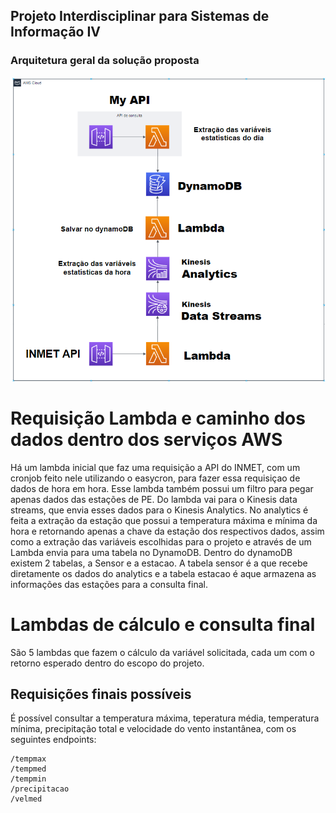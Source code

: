 ## Projeto Interdisciplinar para Sistemas de Informação IV
### Arquitetura geral da solução proposta

<p align="center">
  <img src="./arquitetura-projeto.png" />
</p>

# Requisição Lambda e caminho dos dados dentro dos serviços AWS
Há um lambda inicial que faz uma requisição a API do INMET, com um cronjob feito nele utilizando o easycron, para fazer essa requisiçao de dados de hora em hora. Esse lambda também possui um filtro para pegar apenas dados das estações de PE. Do lambda vai para o Kinesis data streams, que envia esses dados para o Kinesis Analytics. No analytics é feita a extração da estação que possui a temperatura máxima e mínima da hora e retornando apenas a chave da estação dos respectivos dados, assim como a extração das variáveis escolhidas para o projeto e através de um Lambda envia para uma tabela no DynamoDB. Dentro do dynamoDB existem 2 tabelas, a Sensor e a estacao. A tabela sensor é a que recebe diretamente os dados do analytics e a tabela estacao é aque armazena as informações das estações para a consulta final.

# Lambdas de cálculo e consulta final
São 5 lambdas que fazem o cálculo da variável solicitada, cada um com o retorno esperado dentro do escopo do projeto. 


## Requisições finais possíveis
É possível consultar a temperatura máxima, teperatura média, temperatura mínima, precipitação total e velocidade do vento instantânea, com os seguintes endpoints:
  ```http
/tempmax
/tempmed
/tempmin
/precipitacao
/velmed
  ```
